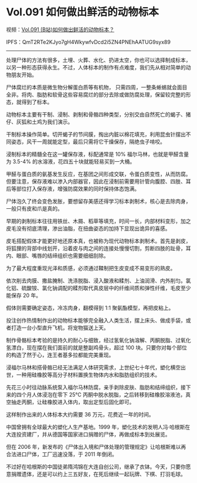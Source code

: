 # Vol.091 如何做出鲜活的动物标本

视频：[Vol.091 (B站)如何做出鲜活的动物标本？](http://dweb.link/ipfs/QmcpCpJ48PRTNaKuztBDBva82NUP7YmK6cBM3iAvRDAWTZ/Vol.091%20%28B%E7%AB%99%29%E5%A6%82%E4%BD%95%E5%81%9A%E5%87%BA%E9%B2%9C%E6%B4%BB%E7%9A%84%E5%8A%A8%E7%89%A9%E6%A0%87%E6%9C%AC%EF%BC%9F.mp4)

IPFS：QmT2RTe2KJyo7gH4WkywfvDcd2i5ZN4PNEhAATUG9syx89

---

处理尸体的方法有很多，土埋、火葬、水化、扔进太空，你也可以选择制成标本，以另一种形态获得永生。不过，人体标本的制作有点难度，我们先从相对简单的动物朋友开始。

尸体腐烂的本质是微生物分解蛋白质等有机物， 只需四周，一整条蜥蜴就会面目全非。将肉、脂肪和软骨这些容易腐烂的部分去除或做防腐处理，保留较完整的形态，就得到了标本。

动物标本主要有干制、浸制、剥制和骨骼四种类型，分别交由自然死亡的蝎子、猪仔、灰狐和土鸡为我们演示。

干制标本操作简单。切开蝎子的节间膜，掏出内脏以棉花填充，利用昆虫针摆出不同姿态，风干一周就能定型，最后只需将它干燥保存，隔绝虫子啃咬。

浸制标本的精髓全在这一罐保存液，标配通常是 10% 福尔马林，也就是甲醛含量为 3.5-4% 的水溶液，花四五十块就能轻易买到一大桶。

甲醛与蛋白质的氨基发生反应，在基团之间形成交联，令蛋白质变性，从而防腐。但要注意，保存液难以渗入内部器官，因此在浸制前需要用针管向腹腔、四肢、耳后等部位打入保存液，增强防腐效果的同时保持体态饱满。

尸体泡久了终会变色发胀，要想留存美感还得学习标本剥制术，核心是去除肉身，一般只有皮和爪是真的。

早期的剥制标本往往用铁丝、木屑、稻草等填充，时间一长，内部材料变形，加之皮毛没有彻底清理，渗出油脂，在扭曲姿态的加持下显现出诡异的喜感。

皮毛搭配假体才能更好地还原本真，也被称为现代动物标本剥制术。首先是剥皮，将狐狸的背部中线划开，沿着皮与肉之间的连接处慢慢切割，剪断四肢的趾骨，耳内、眼部、嘴唇的结缔组织也需要细细刮除。

为了最大程度重现光泽和质感，必须通过鞣制把生皮变成不易变形的熟皮。

依次削去肉膜、撒盐腌制、洗涤脱脂、浸入酸液和糅剂、上油润滑、内外削匀。氯化铝、硫酸铵、氯化钠调配的糅剂取代真皮层中的纤维间质和弹性纤维，毛皮至少能保存 20 年。

假体则需要确定姿态，冷冻肉身，翻模得到 1:1 聚氨酯模型，再把皮粘上。

投注创作热情制作出的动物标本能够完全融入人类生活，摆上床头、做成手袋，或者打造一台小型直升飞机，将宠物猫送上天。

制作骨骼标本考验的是持久的耐心与细致，经过氢氧化钠溶解、丙酮脱脂、过氧化氢漂白，现在摆在我们面前的就是整副鸡骨头，超过 100 块。只要你对每个部位的构造了然于心，连王者基多拉都能完美重现。

浸福尔马林和搭骨骼已经无法满足人体研究需求，上世纪七十年代，塑化横空出世，一种用硅橡胶等高分子材料置换生物体内水和脂肪组织的技术。

先花三小时往动脉系统泵入福尔马林防腐，亲手剥除皮肤、脂肪和结缔组织，接下来的四个月人体浸泡在零下 25℃ 丙酮中脱水脱脂，之后转移到硅橡胶溶液池，真空抽走丙酮，让硅橡胶进入体内，取出定型后固化即可。

这样制作出来的人体标本大约需要 36 万元，花费近一年的时间。

中国曾拥有全球最大的塑化人生产基地。1999 年，塑化技术的发明人冯·哈根斯在大连投资建厂，并从德国等国家进口捐赠的尸体，再做成标本到处展览。

但在 2006 年，新发布的《尸体出入境和尸体处理的管理规定》让哈根斯难以再合法进口尸体，工厂迅速没落，于 2011 年倒闭。

不过好在哈根斯的中国徒弟隋鸿锦在大连自创公司，继承了衣钵。今天，只要你愿意捐赠遗体，还是可以约上三五好友，在死后继续一起玩牌、下棋、打羽毛球。
